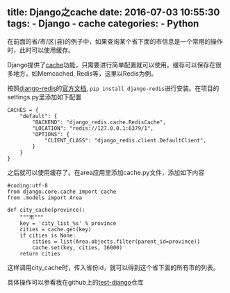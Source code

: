 title: Django之cache
date: 2016-07-03 10:55:30
tags:
    - Django
    - cache
categories:
    - Python
---
在前面的省/市/区(县)的例子中，如果查询某个省下面的市信息是一个常用的操作时，此时可以使用缓存。

Django提供了[cache](https://docs.djangoproject.com/ja/1.9/topics/cache/)功能，只需要进行简单配置就可以使用。缓存可以保存在很多地方，如Memcached, Redis等，这里以Redis为例。

按照[django-redis](https://github.com/niwinz/django-redis)的[官方文档](http://niwinz.github.io/django-redis/latest/), `pip install django-redis`进行安装。在项目的settings.py里添加如下配置
```
CACHES = {
    "default": {
        "BACKEND": "django_redis.cache.RedisCache",
        "LOCATION": "redis://127.0.0.1:6379/1",
        "OPTIONS": {
            "CLIENT_CLASS": "django_redis.client.DefaultClient",
        }
    }
}
```
之后就可以使用缓存了。在area应用里添加cache.py文件，添加如下内容
```
#coding:utf-8
from django.core.cache import cache
from .models import Area

def city_cache(province):
    """市"""
    key = 'city_list_%s' % province
    cities = cache.get(key)
    if cities is None:
        cities = list(Area.objects.filter(parent_id=province))
        cache.set(key, cities, 36000)
    return cities
```
这样调用city_cache时，传入省份id，就可以得到这个省下面的所有市的列表。

具体操作可以参看我在github上的[test-django](https://github.com/dengshilong/test-django)仓库
